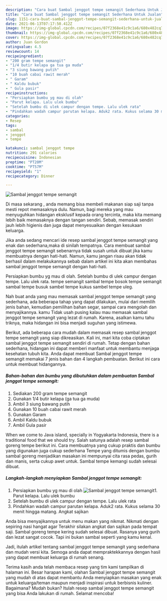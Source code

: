 ```yaml
---
description: "Cara buat Sambal jenggot tempe semangit Sederhana Untuk Jualan"
title: "Cara buat Sambal jenggot tempe semangit Sederhana Untuk Jualan"
slug: 1151-cara-buat-sambal-jenggot-tempe-semangit-sederhana-untuk-jualan
date: 2021-06-13T07:17:50.412Z
image: https://img-global.cpcdn.com/recipes/07f2368e41c9c1a6/680x482cq70/sambal-jenggot-tempe-semangit-foto-resep-utama.jpg
thumbnail: https://img-global.cpcdn.com/recipes/07f2368e41c9c1a6/680x482cq70/sambal-jenggot-tempe-semangit-foto-resep-utama.jpg
cover: https://img-global.cpcdn.com/recipes/07f2368e41c9c1a6/680x482cq70/sambal-jenggot-tempe-semangit-foto-resep-utama.jpg
author: Juan Gordon
ratingvalue: 4.5
reviewcount: 14
recipeingredient:
- "200 gram tempe semangit"
- "1/4 butir kelapa ga tua ga muda"
- "3 siung bawang putih"
- "10 buah cabai rawit merah"
- " Garam"
- " Kaldu bubuk"
- " Gula pasir"
recipeinstructions:
- "Persiapkan bumbu yg mau di olah"
- "Parut kelapa. Lalu ulek bumbu"
- "Setelah bumbu di ulek campur dengan tempe. Lalu ulek rata"
- "Pindahkan wadah campur parutan kelapa. Aduk2 rata. Kukus selama 30 menit hingga matang. Angkat sajikan"
categories:
- Resep
tags:
- sambal
- jenggot
- tempe

katakunci: sambal jenggot tempe 
nutrition: 291 calories
recipecuisine: Indonesian
preptime: "PT20M"
cooktime: "PT57M"
recipeyield: "1"
recipecategory: Dinner

---
```



![Sambal jenggot tempe semangit](https://img-global.cpcdn.com/recipes/07f2368e41c9c1a6/680x482cq70/sambal-jenggot-tempe-semangit-foto-resep-utama.jpg)

Di masa  sekarang , anda memang bisa membeli makanan siap saji tanpa mesti repot memasaknya dulu. Namun, bagi mereka yang mau menyuguhkan hidangan eksklusif kepada orang tercinta, maka kita memang lebih baik memasaknya dengan tangan sendiri. Sebab, memasak sendiri jauh lebih higienis dan juga dapat menyesuaikan dengan kesukaan keluarga.

Jika anda sedang mencari ide resep sambal jenggot tempe semangit yang enak dan sederhana,maka di sinilah tempatnya. Cara membuat sambal jenggot tempe semangit  sebenarnya tidak susah untuk dibuat jika kamu membuatnya dengan hati-hati. Namun, kamu jangan risau akan tidak berhasil dalam melakukannya 
sebab dalam artikel ini kita akan membahas sambal jenggot tempe semangit dengan hati-hati.  

Persiapkan bumbu yg mau di olah. Setelah bumbu di ulek campur dengan tempe. Lalu ulek rata. tempe semangit sambal tempe bosok tempe semangit sambal tempe busuk sambel tempe kukus sambel tempe uleg.

Nah buat anda yang mau memasak sambal jenggot tempe semangit yang sederhana, ada beberapa tahap yang dapat dilakukan, mulai dari memilih jenis bahan, kemudian pemilihan bahan segar, sampai cara mengolah dan menyajikannya. kamu Tidak usah pusing kalau mau memasak sambal jenggot tempe semangit yang lezat di rumah. Karena, asalkan kamu  tahu triknya, maka hidangan ini bisa menjadi suguhan yang istimewa.

Berikut, ada beberapa cara mudah dalam memasak resep sambal jenggot tempe semangit yang siap dikreasikan. Kali ini, mari kita coba ciptakan sambal jenggot tempe semangit sendiri di rumah. Tetap dengan bahan sederhana, hidangan ini dapat memberi manfaat untuk membantu menjaga kesehatan tubuh kita. Anda dapat membuat Sambal jenggot tempe semangit memakai 7 jenis bahan dan 4 langkah pembuatan. Berikut ini cara untuk membuat hidangannya.

<!--inarticleads1-->

##### Bahan-bahan dan bumbu yang dibutuhkan dalam pembuatan Sambal jenggot tempe semangit:

1. Sediakan 200 gram tempe semangit
1. Gunakan 1/4 butir kelapa (ga tua ga muda)
1. Ambil 3 siung bawang putih
1. Gunakan 10 buah cabai rawit merah
1. Gunakan  Garam
1. Ambil  Kaldu bubuk
1. Ambil  Gula pasir


When we come to Java island, specially in Yogyakarta Indonesia, there is a traditional food that we should try. Salah satunya adalah resep sambal goreng tempe berikut ini. Cara membuatnya yang cukup praktis dan bumbu yang digunakan juga cukup sederhana Tempe yang ditumis dengan bumbu sambal goreng menjadikan masakan ini mempunyai cita rasa pedas, gurih dan manis, serta cukup awet untuk. Sambal tempe kemangi sudah selesai dibuat. 

<!--inarticleads2-->

##### Langkah-langkah menyiapkan Sambal jenggot tempe semangit:

1. Persiapkan bumbu yg mau di olah
<img src="https://img-global.cpcdn.com/steps/f995aef1be73c68f/160x128cq70/sambal-jenggot-tempe-semangit-langkah-memasak-1-foto.jpg" alt="Sambal jenggot tempe semangit">1. Parut kelapa. Lalu ulek bumbu
1. Setelah bumbu di ulek campur dengan tempe. Lalu ulek rata
1. Pindahkan wadah campur parutan kelapa. Aduk2 rata. Kukus selama 30 menit hingga matang. Angkat sajikan


Anda bisa menyajikannya untuk menu makan yang nikmat. Nikmati dengan sepiring nasi hangat agar Terakhir silakan angkat dan sajikan pada tempat saji. Sambal goreng tempe kering sudah selesai dibuat. Rasanya yang gurih dan lezat sangat cocok. Tapi ini bukan sambal seperti yang kamu kenal. 

Jadi, itulah artikel tentang  sambal jenggot tempe semangit  yang sederhana dan mudah versi kita. Semoga anda dapat mempraktekkannya dengan hasil yang dapat membuat keluarga di rumah senang. 

Terima kasih anda telah membaca resep yang tim kami tampilkan di halaman ini. Besar harapan kami, olahan  Sambal jenggot tempe semangit yang mudah di atas dapat membantu Anda menyiapkan masakan yang enak untuk keluarga/teman maupun menjadi inspirasi untuk berbisnis kuliner. Bagaimana? Mudah bukan? Itulah resep sambal jenggot tempe semangit yang bisa Anda lakukan di rumah. Selamat mencoba!


